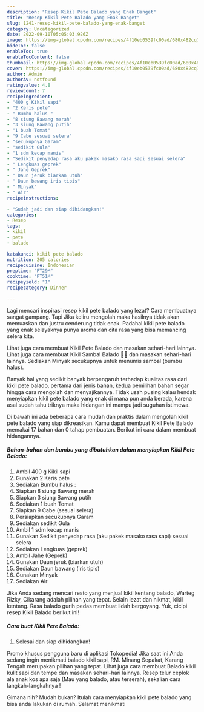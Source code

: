 ```yaml
---
description: "Resep Kikil Pete Balado yang Enak Banget"
title: "Resep Kikil Pete Balado yang Enak Banget"
slug: 1241-resep-kikil-pete-balado-yang-enak-banget
category: Uncategorized
date: 2022-09-10T05:05:03.926Z
image: https://img-global.cpcdn.com/recipes/4f10eb0539fc00ad/680x482cq70/kikil-pete-balado-foto-resep-utama.jpg
hideToc: false
enableToc: true
enableTocContent: false
thumbnail: https://img-global.cpcdn.com/recipes/4f10eb0539fc00ad/680x482cq70/kikil-pete-balado-foto-resep-utama.jpg
cover: https://img-global.cpcdn.com/recipes/4f10eb0539fc00ad/680x482cq70/kikil-pete-balado-foto-resep-utama.jpg
author: Admin
authorAv: notfound
ratingvalue: 4.8
reviewcount: 7
recipeingredient:
- "400 g Kikil sapi"
- "2 Keris pete"
- " Bumbu halus "
- "8 siung Bawang merah"
- "3 siung Bawang putih"
- "1 buah Tomat"
- "9 Cabe sesuai selera"
- "secukupnya Garam"
- "sedikit Gula"
- "1 sdm kecap manis"
- "Sedikit penyedap rasa aku pakek masako rasa sapi sesuai selera"
- " Lengkuas geprek"
- " Jahe Geprek"
- " Daun jeruk biarkan utuh"
- " Daun bawang iris tipis"
- " Minyak"
- " Air"
recipeinstructions:

- "Sudah jadi dan siap dihidangkan!"
categories:
- Resep
tags:
- kikil
- pete
- balado

katakunci: kikil pete balado 
nutrition: 205 calories
recipecuisine: Indonesian
preptime: "PT29M"
cooktime: "PT51M"
recipeyield: "1"
recipecategory: Dinner

---
```



Lagi mencari inspirasi resep kikil pete balado yang lezat? Cara membuatnya sangat gampang. Tapi Jika keliru mengolah maka hasilnya tidak akan memuaskan dan justru cenderung tidak enak. Padahal kikil pete balado yang enak selayaknya punya aroma dan cita rasa yang bisa memancing selera kita.


Lihat juga cara membuat Kikil Pete Balado dan masakan sehari-hari lainnya. Lihat juga cara membuat Kikil Sambal Balado 👩‍🍳 dan masakan sehari-hari lainnya. Sediakan Minyak secukupnya untuk menumis sambal (bumbu halus).

Banyak hal yang sedikit banyak berpengaruh terhadap kualitas rasa dari kikil pete balado, pertama dari jenis bahan, kedua pemilihan bahan segar hingga cara mengolah dan menyajikannya. Tidak usah pusing kalau hendak menyiapkan kikil pete balado yang enak di mana pun anda berada, karena asal sudah tahu triknya maka hidangan ini mampu jadi suguhan istimewa.


Di bawah ini ada beberapa cara mudah dan praktis dalam mengolah kikil pete balado yang siap dikreasikan. Kamu dapat membuat Kikil Pete Balado memakai 17 bahan dan 0 tahap pembuatan. Berikut ini cara dalam membuat hidangannya.

<!--inarticleads1-->

##### Bahan-bahan dan bumbu yang dibutuhkan dalam menyiapkan Kikil Pete Balado:

1. Ambil 400 g Kikil sapi
1. Gunakan 2 Keris pete
1. Sediakan  Bumbu halus :
1. Siapkan 8 siung Bawang merah
1. Siapkan 3 siung Bawang putih
1. Sediakan 1 buah Tomat
1. Siapkan 9 Cabe (sesuai selera)
1. Persiapkan secukupnya Garam
1. Sediakan sedikit Gula
1. Ambil 1 sdm kecap manis
1. Gunakan Sedikit penyedap rasa (aku pakek masako rasa sapi) sesuai selera
1. Sediakan  Lengkuas (geprek)
1. Ambil  Jahe (Geprek)
1. Gunakan  Daun jeruk (biarkan utuh)
1. Sediakan  Daun bawang (iris tipis)
1. Gunakan  Minyak
1. Sediakan  Air


Jika Anda sedang mencari resto yang menjual kikil kentang balado, Warteg Rizky, Cikarang adalah pilihan yang tepat. Selain lezat dan nikmat, kikil kentang. Rasa balado gurih pedas membuat lidah bergoyang. Yuk, cicipi resep Kikil Balado berikut ini! 

<!--inarticleads2-->

##### Cara buat Kikil Pete Balado:


1. Selesai dan siap dihidangkan!

Promo khusus pengguna baru di aplikasi Tokopedia! Jika saat ini Anda sedang ingin menikmati balado kikil sapi, RM. Minang Sepakat, Karang Tengah merupakan pilihan yang tepat. Lihat juga cara membuat Balado kikil kulit sapi dan tempe dan masakan sehari-hari lainnya. Resep telur ceplok ala anak kos apa saja (Mau yang balado, atau terserah), sekalian cara langkah-langkahnya ! 

Gimana nih? Mudah bukan? Itulah cara menyiapkan kikil pete balado yang bisa anda lakukan di rumah. Selamat menikmati
